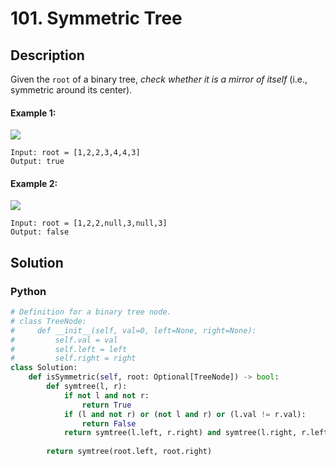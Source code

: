 # 101. Symmetric Tree

## Description
Given the `root` of a binary tree, *check whether it is a mirror of itself* (i.e., symmetric around its center).

#### Example 1:
![](https://assets.leetcode.com/uploads/2021/02/19/symtree1.jpg)
```
Input: root = [1,2,2,3,4,4,3]
Output: true
```

#### Example 2:

![](https://assets.leetcode.com/uploads/2021/02/19/symtree2.jpg)
```
Input: root = [1,2,2,null,3,null,3]
Output: false
```


## Solution

### Python
```python
# Definition for a binary tree node.
# class TreeNode:
#     def __init__(self, val=0, left=None, right=None):
#         self.val = val
#         self.left = left
#         self.right = right
class Solution:
    def isSymmetric(self, root: Optional[TreeNode]) -> bool:        
        def symtree(l, r):
            if not l and not r:
                return True
            if (l and not r) or (not l and r) or (l.val != r.val):
                return False
            return symtree(l.left, r.right) and symtree(l.right, r.left)
        
        return symtree(root.left, root.right)
```